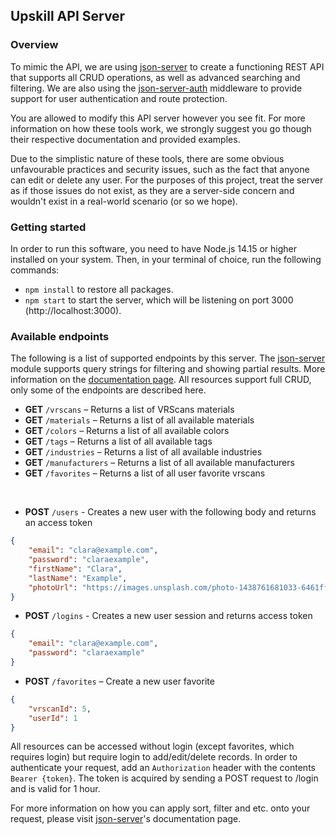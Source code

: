 ## Upskill API Server

### Overview
To mimic the API, we are using [json-server](https://github.com/typicode/json-server) to create a functioning REST API that supports all CRUD operations, as well as advanced searching and filtering. We are also using the [json-server-auth](https://github.com/jeremyben/json-server-auth) middleware to provide support for user authentication and route protection.

You are allowed to modify this API server however you see fit. For more information on how these tools work, we strongly suggest you go though their respective documentation and provided examples.

Due to the simplistic nature of these tools, there are some obvious unfavourable practices and security issues, such as the fact that anyone can edit or delete any user. For the purposes of this project, treat the server as if those issues do not exist, as they are a server-side concern and wouldn't exist in a real-world scenario (or so we hope).

### Getting started
In order to run this software, you need to have Node.js 14.15 or higher installed on your system. Then, in your terminal of choice, run the following commands:

- `npm install` to restore all packages.
- `npm start` to start the server, which will be listening on port 3000 (http://localhost:3000).

### Available endpoints
The following is a list of supported endpoints by this server. The [json-server](https://github.com/typicode/json-server) module supports query strings for filtering and showing partial results. More information on the [documentation page](https://github.com/typicode/json-server#filter). All resources support full CRUD, only some of the endpoints are described here.

- **GET** `/vrscans` – Returns a list of VRScans materials
- **GET** `/materials` – Returns a list of all available materials
- **GET** `/colors` – Returns a list of all available colors
- **GET** `/tags` – Returns a list of all available tags
- **GET** `/industries` – Returns a list of all available industries
- **GET** `/manufacturers` – Returns a list of all available manufacturers
- **GET** `/favorites` – Returns a list of all user favorite vrscans

<br>

- **POST** `/users` - Creates a new user with the following body and returns an access token

```json
{
    "email": "clara@example.com",
    "password": "claraexample",
    "firstName": "Clara",
    "lastName": "Example",
    "photoUrl": "https://images.unsplash.com/photo-1438761681033-6461ffad8d80?ixlib=rb-1.2.1&ixid=eyJhcHBfaWQiOjEyMDd9&w=1000&q=80"
}
```

- **POST** `/logins` - Creates a new user session and returns access token

```json
{
    "email": "clara@example.com",
    "password": "claraexample"
}
```

- **POST** `/favorites` – Create a new user favorite

```json
{
    "vrscanId": 5,
    "userId": 1
}
```


All resources can be accessed without login (except favorites, which requires login) but require login to add/edit/delete records. In order to authenticate your request, add an `Authorization` header with the contents `Bearer {token}`. The token is acquired by sending a POST request to /login and is valid for 1 hour.

For more information on how you can apply sort, filter and etc. onto your request, please visit [json-server](https://github.com/typicode/json-server)'s documentation page.